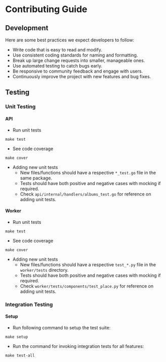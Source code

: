 # Contributing Guide

## Development
Here are some best practices we expect developers to follow:
- Write code that is easy to read and modify.
- Use consistent coding standards for naming and formatting.
- Break up large change requests into smaller, manageable ones.
- Use automated testing to catch bugs early.
- Be responsive to community feedback and engage with users.
- Continuously improve the project with new features and bug fixes.

## Testing

### Unit Testing

#### API
- Run unit tests
```
make test
```
- See code coverage
```
make cover
```
- Adding new unit tests  
  - New files/functions should have a respective `*_test.go` file in the same package.
  - Tests should have both positive and negative cases with mocking if required.
  - Check `api/internal/handlers/albums_test.go` for reference on adding unit tests.

#### Worker
- Run unit tests
```
make test
```
- See code coverage
```
make cover
```
- Adding new unit tests  
  - New files/functions should have a respective `test_*.py` file in the `worker/tests` directory.
  - Tests should have both positive and negative cases with mocking if required.
  - Check `worker/tests/components/test_place.py` for reference on adding unit tests.

### Integration Testing

#### Setup
- Run following command to setup the test suite:
```
make setup
```
- Run the command for invoking integration tests for all features:
```
make test-all
```